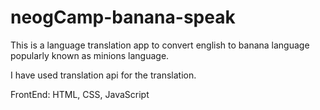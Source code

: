 # neogCamp-banana-speak
This is a language translation app to convert english to banana language popularly known as minions language.

I have used translation api for the translation.

FrontEnd: HTML, CSS, JavaScript
